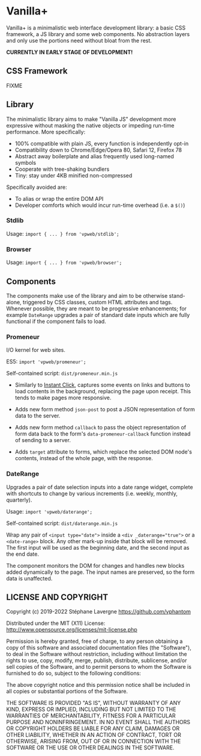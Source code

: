 # Vanilla+

<!--
[![license](https://img.shields.io/github/license/vphantom/vpweb.svg?style=plastic)]()
[![GitHub release](https://img.shields.io/github/release/vphantom/vpweb.svg?style=plastic)]()
-->

Vanilla+ is a minimalistic web interface development library: a basic CSS framework, a JS library and some web components.  No abstraction layers and only use the portions need without bloat from the rest.

**CURRENTLY IN EARLY STAGE OF DEVELOPMENT!**

## CSS Framework

FIXME

## Library

The minimalistic library aims to make "Vanilla JS" development more expressive without masking the native objects or impeding run-time performance.  More specifically:

- 100% compatible with plain JS, every function is independently opt-in
- Compatibility down to Chrome/Edge/Opera 80, Safari 12, Firefox 78
- Abstract away boilerplate and alias frequently used long-named symbols
- Cooperate with tree-shaking bundlers
- Tiny: stay under 4KB minified non-compressed

Specifically avoided are:

- To alias or wrap the entire DOM API
- Developer comforts which would incur run-time overhead (i.e. a `$()`)

### Stdlib

Usage: `import { ... } from 'vpweb/stdlib';`

### Browser

Usage: `import { ... } from 'vpweb/browser';`

## Components

The components make use of the library and aim to be otherwise stand-alone, triggered by CSS classes, custom HTML attributes and tags.  Whenever possible, they are meant to be progressive enhancements; for example `DateRange` upgrades a pair of standard date inputs which are fully functional if the component fails to load.

### Promeneur

I/O kernel for web sites.

ES5: `import 'vpweb/promeneur';`

Self-contained script: `dist/promeneur.min.js`

* Similarly to [Instant Click](http://instantclick.io/), captures some events on links and buttons to load contents in the background, replacing the page upon receipt.  This tends to make pages more responsive.

* Adds new form method `json-post` to post a JSON representation of form data to the server.

* Adds new form method `callback` to pass the object representation of form data back to the form's `data-promeneur-callback` function instead of sending to a server.

* Adds `target` attribute to forms, which replace the selected DOM node's contents, instead of the whole page, with the response.

### DateRange

Upgrades a pair of date selection inputs into a date range widget, complete with shortcuts to change by various increments (i.e. weekly, monthly, quarterly).

Usage: `import 'vpweb/daterange';`

Self-contained script: `dist/daterange.min.js`

Wrap any pair of `<input type="date">` inside a `<div _daterange="true">` or a `<date-range>` block.  Any other mark-up inside that block will be removed.  The first input will be used as the beginning date, and the second input as the end date.

The component monitors the DOM for changes and handles new blocks added dynamically to the page.  The input names are preserved, so the form data is unaffected.

## LICENSE AND COPYRIGHT

Copyright (c) 2019-2022 Stéphane Lavergne <https://github.com/vphantom>

Distributed under the MIT (X11) License:
http://www.opensource.org/licenses/mit-license.php

Permission is hereby granted, free of charge, to any person obtaining a copy of this software and associated documentation files (the "Software"), to deal in the Software without restriction, including without limitation the rights to use, copy, modify, merge, publish, distribute, sublicense, and/or sell copies of the Software, and to permit persons to whom the Software is furnished to do so, subject to the following conditions:

The above copyright notice and this permission notice shall be included in all copies or substantial portions of the Software.

THE SOFTWARE IS PROVIDED "AS IS", WITHOUT WARRANTY OF ANY KIND, EXPRESS OR IMPLIED, INCLUDING BUT NOT LIMITED TO THE WARRANTIES OF MERCHANTABILITY, FITNESS FOR A PARTICULAR PURPOSE AND NONINFRINGEMENT. IN NO EVENT SHALL THE AUTHORS OR COPYRIGHT HOLDERS BE LIABLE FOR ANY CLAIM, DAMAGES OR OTHER LIABILITY, WHETHER IN AN ACTION OF CONTRACT, TORT OR OTHERWISE, ARISING FROM, OUT OF OR IN CONNECTION WITH THE SOFTWARE OR THE USE OR OTHER DEALINGS IN THE SOFTWARE.

